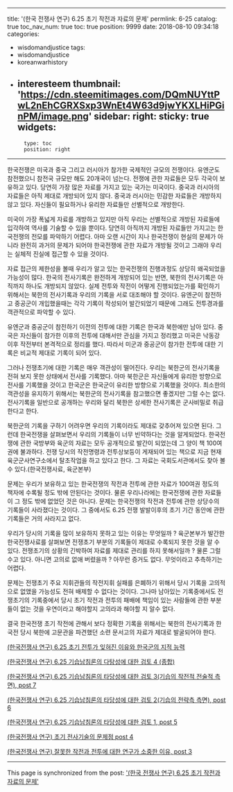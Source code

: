 
---
title: '(한국 전쟁사 연구) 6.25 초기 작전과 자료의 문제'
permlink: 6-25
catalog: true
toc_nav_num: true
toc: true
position: 9999
date: 2018-08-10 09:34:18
categories:
- wisdomandjustice
tags:
- wisdomandjustice
- koreanwarhistory
- interesteem
thumbnail: 'https://cdn.steemitimages.com/DQmNUYttPwL2nEhCGRXSxp3WnEt4W63d9jwYKXLHiPGinPM/image.png'
sidebar:
    right:
        sticky: true
widgets:
    -
        type: toc
        position: right
---


한국전쟁은 미국과 중국 그리고 러시아가 참가한 국제적인 규모의 전쟁이다. 유엔군도 참전했으니 참전국 규모만 해도 20개국이 넘는다. 전쟁에 관한 자료들은 모두 각국이 보유하고 있다. 당연히 가장 많은 자료를 가지고 있는 국가는 미국이다. 중국과 러시아의 자료들은 아직 제대로 개방되어 있지 않다. 중국과 러시아는 민감한 자료들은 개방하지 않고 있다. 자신들이 필요하거나 유리한 자료들만 선별적으로 개방한다. 

미국이 가장 폭넓게 자료를 개방하고 있지만 아직 우리는 선별적으로 개방된 자료들에 입각하여 역사를 기술할 수 있을 뿐이다. 당연히 아직까지 개방된 자료들만 가지고는 한국전쟁의 전모를 파악하기 어렵다. 아마 오랜 시간이 지나 한국전쟁이 현실의 문제가 아니라 완전히 과거의 문제가 되어야 한국전쟁에 관한 자료가 개방될 것이고 그래야 우리는 실체적 진실에 접근할 수 있을 것이다.

자료 접근의 제한성을 볼때 우리가 알고 있는 한국전쟁의 진행과정도 상당히 왜곡되었을 가능성이 많다. 한국의 전사기록은 완전하게 개방되어 있는 반면, 북한의 전사기록은 아직까지 하나도 개방되지 않았다. 실제 전투와 작전이 어떻게 진행되었는가를 확인하기 위해서는 북한의 전사기록과 우리의 기록을 서로 대조해야 할 것이다. 유엔군이 참전하고 중공군이 개입했을때는 각각 기록이 작성되어 발간되었기 때문에 그래도 전투경과를 객관적으로 파악할 수 있다. 

유엔군과 중공군이 참전하기 이전의 전투에 대한 기록은 한국과 북한에만 남아 있다. 중국은 자신들이 참가한 이후의 전투에 대해서만 관심을 가지고 정리했고 미국은 낙동강 이후 작전부터 본격적으로 정리를 했다. 따라서 미군과 중공군이 참가한 전투에 대한 기록은 비교적 제대로 기록이 되어 있다. 

그러나 전쟁초기에 대한 기록은 매우 객관성이 떨어진다. 우리는 북한군의 전사기록을 전혀 보지 못한 상태에서 전사를 기록했다. 아마 북한군은 자신들에게 유리한 방향으로 전사를 기록했을 것이고 한국군은 한국군이 유리한 방향으로 기록했을 것이다. 최소한의 객관성을 유지하기 위해서는 북한군의 전사기록을 참고했으면 좋겠지만 그럴 수는 없다. 전사기록을 일반으로 공개하는 우리와 달리 북한은 상세한 전사기록은 군사비밀로 취급한다고 한다. 

북한군의 기록을 구하기 어려우면 우리의 기록이라도 제대로 갖추어져 있으면 된다. 그런데 한국전쟁을 살펴보면서 우리의 기록들이 너무 빈약하다는 것을 알게되었다. 한국전쟁에 관한 국방부와 육군의 자료는 모두 공개적으로 발간이 되었는데 그 양이 책 100여권에 불과하다. 전쟁 당시의 작전명령과 전투상보등이 게재되어 있는 책으로 지금 현재 육군군사연구소에서 탈초작업을 하고 있다고 한다. 그 자료는 국회도서관에서도 찾아 볼수 있다.(한국전쟁사료, 육군본부)


문제는 우리가 보유하고 있는 한국전쟁의 작전과 전투에 관한 자료가 100여권 정도의 책자에 수록될 정도 밖에 안된다는 것이다. 물론 우리나라에는 한국전쟁에 관한 자료들이 그 정도 밖에 없었던 것은 아니다. 문제는 한국전쟁의 작전과 전투에 관한 상당수의 기록들이 사라졌다는 것이다. 그 중에서도 6.25 전쟁 발발이후의 초기 기간 동안에 관한 기록들은 거의 사라지고 없다. 

우리가 당시의 기록을 많이 보유하지 못하고 있는 이유는 무엇일까 ? 육군본부가 발간한 한국전쟁사료를 살펴보면 전쟁초기 부분의 기록들이 제대로 수록되지 못한 것을 알 수 있다. 전쟁초기의 상황의 긴박하여 자료를 제대로 관리를 하지 못해서일까 ? 물론 그럴 수고 있다. 아니면 고의로 없애 버렸을까 ? 아무런 증거도 없다. 무엇이라고  추측하기는 어렵다. 

문제는 전쟁초기 주요 지휘관들의 작전지휘 실패를 은폐하기 위해서 당시 기록을 고의적으로 없앴을 가능성도 전혀 배제할 수 없다는 것이다. 그나마 남아있는 기록중에서도 전쟁초기의 기록중에서 당시 초기 작전과 전투의 패배에 책임이 있는 사람들에 관한 부분들이 없는 것을 우연이라고 해야할지 고의라과 해야할 지 알수 없다. 

결국 한국전쟁 초기 작전에 관해서 보다 정확한 기록을 위해서는 북한의 전사기록과 한국전 당시 북한에 고문관을 파견했던 소련 문서고의 자료가 제대로 발굴되어야 한다. 





[(한국전쟁사 연구) 6.25 초기 전투가 잊혀진 이유와 한국군의 지적 능력](https://steemit.com/wisdomandjustice/@wisdomandjustice/3wgkyg)

[(한국전쟁사 연구) 6.25 기습남침론의 다탕성에 대한 검토 4 (종합)](https://steemit.com/wisdomandjustice/@wisdomandjustice/6-25-4)

[(한국전쟁사 연구) 6.25 기습남침론의 타당성에 대한 검토 3(기습의 작전적 전술적 측면), post 7](https://steemit.com/wisdomandjustice/@wisdomandjustice/6-25-3-post-7)

[(한국전쟁사 연구) 6.25 기습남침론의 타당성에 대한 검토 2(기습의 전략측 측면), post 6](https://steemit.com/wisdomandjustice/@wisdomandjustice/6-25-2-post-6)

[(한국전쟁사 연구) 6.25 기습남침론의 타당성에 대한 검토 1, post 5](https://steemit.com/wisdomandjustice/@wisdomandjustice/6-25-1-post-5)

[(한국전쟁사 연구) 초기 전사기술의 문제점 post 4](https://steemit.com/wisedomandjustice/@wisdomandjustice/post-4)

[(한국전쟁사 연구) 잘못한 작전과 전투에 대한 연구가 소중한 이유, post 3](https://steemit.com/wisdomandjustice/@wisdomandjustice/post-3)

- - -

This page is synchronized from the post: ['(한국 전쟁사 연구) 6.25 초기 작전과 자료의 문제'](https://steemit.com/@wisdomandjustice/6-25)
